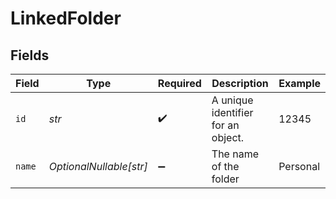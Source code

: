 # LinkedFolder


## Fields

| Field                              | Type                               | Required                           | Description                        | Example                            |
| ---------------------------------- | ---------------------------------- | ---------------------------------- | ---------------------------------- | ---------------------------------- |
| `id`                               | *str*                              | :heavy_check_mark:                 | A unique identifier for an object. | 12345                              |
| `name`                             | *OptionalNullable[str]*            | :heavy_minus_sign:                 | The name of the folder             | Personal                           |